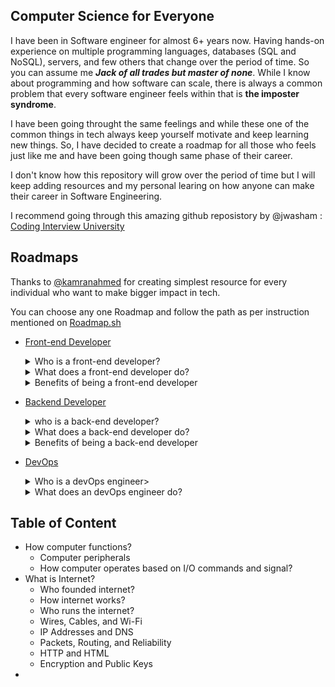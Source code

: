 ## Computer Science for Everyone

I have been in Software engineer for almost 6+ years now. Having hands-on experience on multiple programming languages, databases (SQL and NoSQL), servers, and few others that change over the period of time. So you can assume me  _**Jack of all trades but master of none**_. While I know about programming and how software can scale, there is always a common problem that every software engineer feels within that is **the imposter syndrome**.

I have been going throught the same feelings and while these one of the common things in tech always keep yourself motivate and keep learning new things. So, I have decided to create a roadmap for all those who feels just like me and have been going though same phase of their career.

I don't know how this repository will grow over the period of time but I will keep adding resources and my personal learing on how anyone can make their career in Software Engineering.

I recommend going through this amazing github reposistory by @jwasham : [Coding Interview University](https://github.com/jwasham/coding-interview-university)

## Roadmaps

Thanks to [@kamranahmed](https://github.com/kamranahmedse) for creating simplest resource for every individual who want to make bigger impact in tech.

You can choose any one Roadmap and follow the path as per instruction mentioned on [Roadmap.sh](https://roadmap.sh/)

- [Front-end Developer](https://roadmap.sh/frontend)
    <details close>
      <summary>Who is a front-end developer?</summary>
      <br>
      A front-end developer creates websites and applications using web languages such as HTML, CSS, and JavaScript allow users to access and interact with the site or app. When you visit a website, the design elements you see were created by a front-end developer.
      </details>
      
     <details close>
       <summary>What does a front-end developer do?</summary> 
       <br>
       Front-end developers create the user interface (UI) that determines what each part of a site or application does and how it will look.
       <br><br>
       If someone wanted to build a website, for example, they might hire a front-end developer to create the site's layout. The front-end developer determines where to place images, what the navigation should look like, and how to present the site. Much of their work involves ensuring the appearance and layout of the site or application is easy to navigate and intuitive for the user.
       </details>
    
     <details close>
      <summary>Benefits of being a front-end developer</summary>
      <br>
         The demand and flexibility of this position mean that there are many career opportunities available across various industries and locations. Whether that means working with a non-profit organization, starting your own freelance business, or being an in-house developer for a company, you’ll likely have the chance to find a role that fits your interests.
      <br><br>
        The computer-heavy nature of the job also means plenty of opportunities to work remotely. Being a front-end developer can mean being able to work for companies across the country—or even the globe—from the comfort of your home.
      <br><br>
        A career as a front-end web developer can flex your creativity and problem-solving skills. As a field that is constantly evolving to incorporate new technology, front-end development can reward those who like to learn new things and face challenges.
      </details>

- [Backend Developer](https://roadmap.sh/backend)
     <details close>
      <summary> who is a back-end developer?</summary>
      <br>
        A back-end developer is a type of programmer who creates the logical back-end and core computational logic of a website, software or information system. The developer creates components and features that are indirectly accessed by a user through a front-end application or system.
      </details>
            
     <details close>
      <summary>What does a back-end developer do?</summary>
      <br>
         A back-end developer builds and maintains the technology that powers those components which, together, enable the user-facing side of the website to even exist in the first place.
      </details>
       
     <details close>
      <summary>Benefits of being a back-end developer</summary>
      <br>
      - RUNS IN DIFFERENT ENVIRONMENTS
         <br><br>
         Companies today deploy websites and web applications in a range of environments. For starters, some businesses choose sites operating on database servers, and others install online apps in the cloud. Around the same period, more companies are now merging all hosting services to take advantage of advantages such as improved capacity and scalability.
         <br><br> 
         The setup of the Web server varies from network to network. The programmers also frequently distribute workload server-side over multiple machines. The varying hosting environments make customizing website backend essential for developers.
         <br><br>
      - MAKES INFORMATION SHARING FASTER
         <br><br>
         The backend consists of three critical elements of a website, i.e., application, web server, and database, as mentioned previously. Each user should be able to provide his/her login name and password while accessing a website’s user interface. The username ID and the user’s password is checked via the runtime. Similarly, any details that the user submits is processed in the backend application in the repositories. 
         <br><br> 
         The backend often retrieves data from the archive and transfers the details to the web interface for the app view. Hence, a website’s backend serves as its framework and enables the sharing of knowledge. 
         <br><br>
       - IMPACTS THE WEBSITE’S USER EXPERIENCE
         <br>
         A website’s accessibility and user interface will, over the long term, depend on its success. As noted earlier, the backend performs all tasks required to make a website function. And the consistency of backend technology can influence the user interface provided by a website. Any problems with the backend code can lead to frequent website crashes, slow running of the site, and similar performance issues.  
        <br><br>
         At the same time, small vulnerabilities in the backend code will render the website susceptible to targeted ransomware attacks and protection. Developers must concentrate on the consistency and layout of the backend code to ensure that the site offers a better user experience without interruption. 
         <br><br>
       - ADDS FUNCTIONALITY UTILITY TO EACH FRONTEND DEVELOPMENT
         <br><br>
         When developing a website, programmers are required to write backend code to add utility to the functionality of each frontend. For example, to add functionality to a user login form, they must write code using a server-side programming language. The backend code collects the values each time a user enters his login credentials and compares them with the login data stored in databases. <br><br> Similarly, the backend code adds functionality to different forms, profiles, and accounts. Without quality backend technology, thus, no website will work.

- [DevOps](https://roadmap.sh/devops)
  <details close>
   <summary>Who is a devOps engineer></summary>
   <br>
      A DevOps engineer is an IT generalist who should have a wide-ranging knowledge of both development and operations, including coding, infrastructure management, system administration, and DevOps toolchains. DevOps engineers should also possess interpersonal skills since they work across company silos to create a more collaborative environment. 
      <br><br>
      DevOps engineers need to have a strong understanding of common system architecture, provisioning, and administration, but must also have experience with the traditional developer toolset and practices such as using source control, giving and receiving code reviews, writing unit tests, and familiarity with agile principles.
   </details>

   <details close>
      <summary>What does an devOps engineer do?</summary>
      <br>
      - The role of a DevOps engineer will vary from one organization to another, but invariably entails some combination of release engineering, infrastructure provisioning and management, system administration, security, and DevOps advocacy. 
      <br><br>
      - Release engineering includes the work required to build and deploy application code. The exact tools and processes vary widely depending on many variables, such as what language the code is written in, how much of the pipeline has been automated, and whether the production infrastructure is on-premise or in the cloud. Release engineering might entail selecting, provisioning, and maintaining CI/CD tooling or writing and maintaining bespoke build/deploy scripts.
      <br><br>
      - Infrastructure provisioning and system administration include deploying and maintaining the servers, storage, and networking resources required to host applications. For organizations with on-premise resources this might include managing physical servers, storage devices, switches, and virtualization software in a data center. For a hybrid or entirely cloud-based organization this will usually include provisioning and managing virtual instances of the same components. 
      <br><br>
      - DevOps advocacy is often undervalued or overlooked entirely, but is arguably the most important role of a DevOps engineer. The shift to a DevOps culture can be disruptive and confusing to the engineering team members. As the DevOps subject matter expert, it falls to the DevOps engineer to help evangelize and educate the DevOps way across the organization.
      <br>
      </details>


## Table of Content

- How computer functions?
   - Computer peripherals
   - How computer operates based on I/O commands and signal?
- What is Internet?
   - Who founded internet?
   - How internet works?
   - Who runs the internet?
   - Wires, Cables, and Wi-Fi
   - IP Addresses and DNS
   - Packets, Routing, and Reliability
   - HTTP and HTML
   - Encryption and Public Keys
- 

